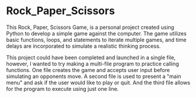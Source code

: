# Rock_Paper_Scissors
This Rock, Paper, Scissors Game, is a personal project created using Python to develop a simple game against the computer. The game utilizes basic functions, loops, and statements to iterate multiple games, and time delays are incorporated to simulate a realistic thinking process.

This project could have been completed and launched in a single file, however, I wanted to try making a multi-file program to practice calling functions.
One file creates the game and accepts user input before simulating an opponents move. 
A second file is used to present a "main menu" and ask if the user would like to play or quit. 
And the third file allows for the program to execute using just one line. 
